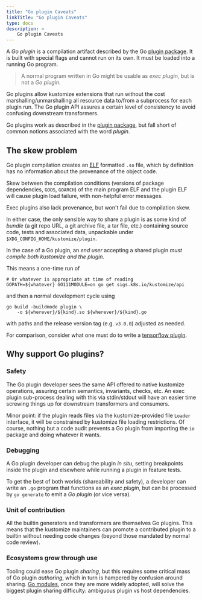 ```yaml
---
title: "Go plugin Caveats"
linkTitle: "Go plugin Caveats"
type: docs
description: >
    Go plugin Caveats
---
```


[plugin package]: https://golang.org/pkg/plugin
[Go modules]: https://github.com/golang/go/wiki/Modules
[ELF]: https://en.wikipedia.org/wiki/Executable_and_Linkable_Format
[tensorflow plugin]: https://www.tensorflow.org/guide/extend/op

A _Go plugin_ is a compilation artifact described
by the Go [plugin package].  It is built with
special flags and cannot run on its own.
It must be loaded into a running Go program.

> A normal program written in Go might be usable
> as _exec plugin_, but is not a _Go plugin_.

Go plugins allow kustomize extensions that run
without the cost marshalling/unmarshalling all
resource data to/from a subprocess for each plugin
run.  The Go plugin API assures a certain level of
consistency to avoid confusing downstream
transformers.

Go plugins work as described in the [plugin
package], but fall short of common notions
associated with the word _plugin_.

## The skew problem

Go plugin compilation creates an [ELF] formatted
`.so` file, which by definition has no information
about the provenance of the object code.

Skew between the compilation conditions (versions
of package dependencies, `GOOS`, `GOARCH`) of the
main program ELF and the plugin ELF will cause
plugin load failure, with non-helpful error
messages.

Exec plugins also lack provenance, but won't fail
due to compilation skew.

In either case, the only sensible way to share a
plugin is as some kind of _bundle_ (a git repo
URL, a git archive file, a tar file, etc.)
containing source code, tests and associated data,
unpackable under
`$XDG_CONFIG_HOME/kustomize/plugin`.

In the case of a Go plugin, an _end user_
accepting a shared plugin _must compile both
kustomize and the plugin_.

This means a one-time run of
```
# Or whatever is appropriate at time of reading
GOPATH=${whatever} GO111MODULE=on go get sigs.k8s.io/kustomize/api
```

and then a normal development cycle using

```
go build -buildmode plugin \
    -o ${wherever}/${kind}.so ${wherever}/${kind}.go
```
with paths and the release version tag (e.g. `v3.0.0`)
adjusted as needed.

For comparison, consider what one
must do to write a [tensorflow plugin].

## Why support Go plugins?

### Safety
 
The Go plugin developer sees the same API offered
to native kustomize operations, assuring certain
semantics, invariants, checks, etc. An exec
plugin sub-process dealing with this via
stdin/stdout will have an easier time screwing
things up for downstream transformers and
consumers.

Minor point: if the plugin reads files via
the kustomize-provided file `Loader` interface, it
will be constrained by kustomize file loading
restrictions.  Of course, nothing but a code audit
prevents a Go plugin from importing the `io` package
and doing whatever it wants.

### Debugging

A Go plugin developer can debug the plugin _in
situ_, setting breakpoints inside the plugin and
elsewhere while running a plugin in feature tests.

To get the best of both worlds (shareability and safety),
a developer can write an `.go` program that functions
as an _exec plugin_, but can be processed by `go generate`
to emit a _Go plugin_ (or vice versa).

### Unit of contribution 

All the builtin generators and transformers
are themselves Go plugins.  This means that
the kustomize maintainers can promote a contributed
plugin to a builtin without needing code changes
(beyond those mandated by normal code review).

### Ecosystems grow through use

Tooling could ease Go plugin _sharing_, but this
requires some critical mass of Go plugin
_authoring_, which in turn is hampered by
confusion around sharing.  [Go modules], once they
are more widely adopted, will solve the
biggest plugin sharing difficulty: ambiguous
plugin vs host dependencies.
